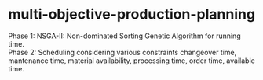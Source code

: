 # multi-objective-production-planning
 
Phase 1: NSGA-II: Non-dominated Sorting Genetic Algorithm for running time.\
Phase 2: Scheduling considering various constraints changeover time, mantenance time, material availability, processing time, order time, available time.
